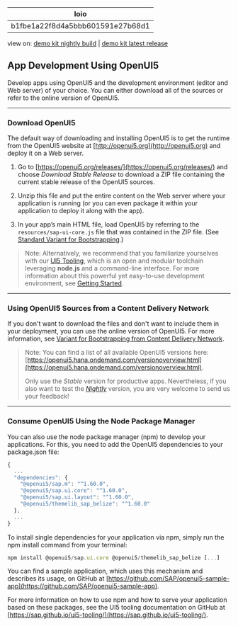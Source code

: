 <!-- loiob1fbe1a22f8d4a5bbb601591e27b68d1 -->

| loio |
| -----|
| b1fbe1a22f8d4a5bbb601591e27b68d1 |

<div id="loio">

view on: [demo kit nightly build](https://openui5nightly.hana.ondemand.com/#/topic/b1fbe1a22f8d4a5bbb601591e27b68d1) | [demo kit latest release](https://openui5.hana.ondemand.com/#/topic/b1fbe1a22f8d4a5bbb601591e27b68d1)</div>

## App Development Using OpenUI5

Develop apps using OpenUI5 and the development environment \(editor and Web server\) of your choice. You can either download all of the sources or refer to the online version of OpenUI5.

***

### Download OpenUI5

The default way of downloading and installing OpenUI5 is to get the runtime from the OpenUI5 website at [http://openui5.org](http://openui5.org) and deploy it on a Web server.

1.  Go to [https://openui5.org/releases/](https://openui5.org/releases/) and choose *Download Stable Release* to download a ZIP file containing the current stable release of the OpenUI5 sources.

2.  Unzip this file and put the entire content on the Web server where your application is running \(or you can even package it within your application to deploy it along with the app\).

3.  In your app’s main HTML file, load OpenUI5 by referring to the `resources/sap-ui-core.js` file that was contained in the ZIP file. \(See [Standard Variant for Bootstrapping](Standard_Variant_for_Bootstrapping_91f1f45.md).\)


> Note:
> Alternatively, we recommend that you familiarize yourselves with our [UI5 Tooling](https://sap.github.io/ui5-tooling/), which is an open and modular toolchain leveraging **node.js** and a command-line interface. For more information about this powerful yet easy-to-use development environment, see [Getting Started](https://sap.github.io/ui5-tooling/pages/GettingStarted/).
> 
> 

***

### Using OpenUI5 Sources from a Content Delivery Network

If you don't want to download the files and don't want to include them in your deployment, you can use the online version of OpenUI5. For more information, see [Variant for Bootstrapping from Content Delivery Network](Variant_for_Bootstrapping_from_Content_Delivery_Network_2d3eb2f.md).

> Note:
> You can find a list of all available OpenUI5 versions here: [https://openui5.hana.ondemand.com/versionoverview.html](https://openui5.hana.ondemand.com/versionoverview.html).
> 
> Only use the *Stable* version for productive apps. Nevertheless, if you also want to test the [*Nightly*](https://openui5nightly.hana.ondemand.com) version, you are very welcome to send us your feedback!
> 
> 

***

<a name="loiob1fbe1a22f8d4a5bbb601591e27b68d1__section_pfb_lzx_3fb"/>

### Consume OpenUI5 Using the Node Package Manager

You can also use the node package manager \(npm\) to develop your applications. For this, you need to add the OpenUI5 dependencies to your package.json file:

``` js
{
  ...
  "dependencies": {
    "@openui5/sap.m": "^1.60.0",
    "@openui5/sap.ui.core": "^1.60.0",
    "@openui5/sap.ui.layout": "^1.60.0",
    "@openui5/themelib_sap_belize": "^1.60.0"
  },
  ...
}
```

To install single dependencies for your application via npm, simply run the npm install command from your terminal:

```node.js
npm install @openui5/sap.ui.core @openui5/themelib_sap_belize [...]
```

You can find a sample application, which uses this mechanism and describes its usage, on GitHub at [https://github.com/SAP/openui5-sample-app](https://github.com/SAP/openui5-sample-app).

For more information on how to use npm and how to serve your application based on these packages, see the UI5 tooling documentation on GitHub at [https://sap.github.io/ui5-tooling/](https://sap.github.io/ui5-tooling/).

